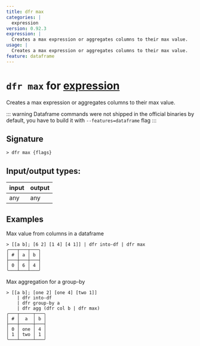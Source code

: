 ```yaml
---
title: dfr max
categories: |
  expression
version: 0.92.3
expression: |
  Creates a max expression or aggregates columns to their max value.
usage: |
  Creates a max expression or aggregates columns to their max value.
feature: dataframe
---
```

<!-- This file is automatically generated. Please edit the command in https://github.com/nushell/nushell instead. -->

# `dfr max` for [expression](/commands/categories/expression.md)

<div class='command-title'>Creates a max expression or aggregates columns to their max value.</div>

::: warning
Dataframe commands were not shipped in the official binaries by default, you have to build it with `--features=dataframe` flag
:::

## Signature

```> dfr max {flags} ```


## Input/output types:

| input | output |
| ----- | ------ |
| any   | any    |

## Examples

Max value from columns in a dataframe
```nu
> [[a b]; [6 2] [1 4] [4 1]] | dfr into-df | dfr max
╭───┬───┬───╮
│ # │ a │ b │
├───┼───┼───┤
│ 0 │ 6 │ 4 │
╰───┴───┴───╯

```

Max aggregation for a group-by
```nu
> [[a b]; [one 2] [one 4] [two 1]]
    | dfr into-df
    | dfr group-by a
    | dfr agg (dfr col b | dfr max)
╭───┬─────┬───╮
│ # │  a  │ b │
├───┼─────┼───┤
│ 0 │ one │ 4 │
│ 1 │ two │ 1 │
╰───┴─────┴───╯

```
